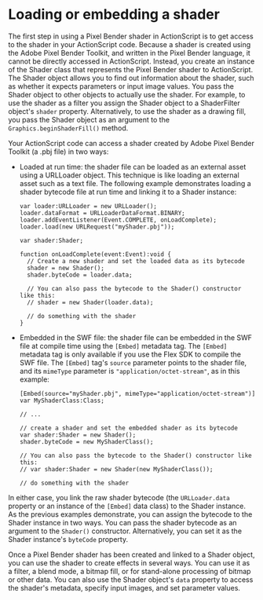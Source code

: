 # Loading or embedding a shader

<div>

The first step in using a Pixel Bender shader in ActionScript is to get access
to the shader in your ActionScript code. Because a shader is created using the
Adobe Pixel Bender Toolkit, and written in the Pixel Bender language, it cannot
be directly accessed in ActionScript. Instead, you create an instance of the
Shader class that represents the Pixel Bender shader to ActionScript. The Shader
object allows you to find out information about the shader, such as whether it
expects parameters or input image values. You pass the Shader object to other
objects to actually use the shader. For example, to use the shader as a filter
you assign the Shader object to a ShaderFilter object's `shader` property.
Alternatively, to use the shader as a drawing fill, you pass the Shader object
as an argument to the `Graphics.beginShaderFill()` method.

Your ActionScript code can access a shader created by Adobe Pixel Bender Toolkit
(a .pbj file) in two ways:

<div>

- Loaded at run time: the shader file can be loaded as an external asset using a
  URLLoader object. This technique is like loading an external asset such as a
  text file. The following example demonstrates loading a shader bytecode file
  at run time and linking it to a Shader instance:

      var loader:URLLoader = new URLLoader();
      loader.dataFormat = URLLoaderDataFormat.BINARY;
      loader.addEventListener(Event.COMPLETE, onLoadComplete);
      loader.load(new URLRequest("myShader.pbj"));

      var shader:Shader;

      function onLoadComplete(event:Event):void {
        // Create a new shader and set the loaded data as its bytecode
        shader = new Shader();
        shader.byteCode = loader.data;

        // You can also pass the bytecode to the Shader() constructor like this:
        // shader = new Shader(loader.data);

        // do something with the shader
      }

- Embedded in the SWF file: the shader file can be embedded in the SWF file at
  compile time using the `[Embed]` metadata tag. The `[Embed]` metadata tag is
  only available if you use the Flex SDK to compile the SWF file. The `[Embed]`
  tag's `source` parameter points to the shader file, and its `mimeType`
  parameter is `"application/octet-stream"`, as in this example:

      [Embed(source="myShader.pbj", mimeType="application/octet-stream")]
      var MyShaderClass:Class;

      // ...

      // create a shader and set the embedded shader as its bytecode
      var shader:Shader = new Shader();
      shader.byteCode = new MyShaderClass();

      // You can also pass the bytecode to the Shader() constructor like this:
      // var shader:Shader = new Shader(new MyShaderClass());

      // do something with the shader

</div>

In either case, you link the raw shader bytecode (the `URLLoader.data` property
or an instance of the `[Embed]` data class) to the Shader instance. As the
previous examples demonstrate, you can assign the bytecode to the Shader
instance in two ways. You can pass the shader bytecode as an argument to the
`Shader()` constructor. Alternatively, you can set it as the Shader instance's
`byteCode` property.

Once a Pixel Bender shader has been created and linked to a Shader object, you
can use the shader to create effects in several ways. You can use it as a
filter, a blend mode, a bitmap fill, or for stand-alone processing of bitmap or
other data. You can also use the Shader object's `data` property to access the
shader's metadata, specify input images, and set parameter values.

</div>
